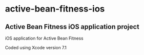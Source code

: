 # active-bean-fitness-ios
## Active Bean Fitness iOS application project

iOS application for Active Bean Fitness

Coded using Xcode version 7.1
